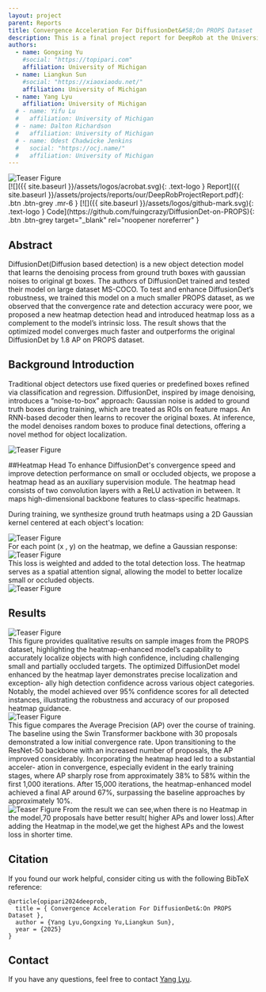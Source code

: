 ```yaml
---
layout: project
parent: Reports
title: Convergence Acceleration For DiffusionDet&#58;On PROPS Dataset 
description: This is a final project report for DeepRob at the University of Michigan.
authors:
  - name: Gongxing Yu
    #social: "https://topipari.com"
    affiliation: University of Michigan
  - name: Liangkun Sun
    #social: "https://xiaoxiaodu.net/"
    affiliation: University of Michigan
  - name: Yang Lyu
    affiliation: University of Michigan
  # - name: Yifu Lu
  #   affiliation: University of Michigan
  # - name: Dalton Richardson
  #   affiliation: University of Michigan
  # - name: Odest Chadwicke Jenkins
  #   social: "https://ocj.name/"
  #   affiliation: University of Michigan
---
```



<!-- This shows how to add an image (or gif) in markdown -->
<div class="center-image">
<img alt="Teaser Figure" src="{{ site.baseurl }}/assets/projects/reports/our/image1.png" />
</div>


<div class="project-links" markdown="1">
[![]({{ site.baseurl }}/assets/logos/acrobat.svg){: .text-logo } Report]({{ site.baseurl }}/assets/projects/reports/our/DeepRobProjectReport.pdf){: .btn .btn-grey .mr-6 }
[![]({{ site.baseurl }}/assets/logos/github-mark.svg){: .text-logo } Code](https://github.com/fuingcrazy/DiffusionDet-on-PROPS){: .btn .btn-grey target="_blank" rel="noopener noreferrer" }
</div>


## Abstract

DiffusionDet(Diffusion based detection) is a new object detection model that learns the denoising process from ground truth boxes with gaussian noises to original gt boxes.
The authors of DiffusionDet trained and tested their model on
large dataset MS-COCO. To test and enhance DiffusionDet’s
robustness, we trained this model on a much smaller PROPS
dataset, as we observed that the convergence rate and detection
accuracy were poor, we proposed a new heatmap detection
head and introduced heatmap loss as a complement to the
model’s intrinsic loss. The result shows that the optimized model
converges much faster and outperforms the original DiffusionDet
by 1.8 AP on PROPS dataset. 

## Background Introduction
Traditional object detectors use fixed queries or predefined boxes refined via classification and regression. DiffusionDet, inspired by image denoising, introduces a “noise-to-box” approach: Gaussian noise is added to ground truth boxes during training, which are treated as ROIs on feature maps. An RNN-based decoder then learns to recover the original boxes. At inference, the model denoises random boxes to produce final detections, offering a novel method for object localization.
<div class="center-image">
<img alt="Teaser Figure" src="{{ site.baseurl }}/assets/projects/reports/our/background.png" />
</div>

##Heatmap Head
To enhance DiffusionDet's convergence speed and improve detection performance on small or occluded objects, we propose a heatmap head as an auxiliary supervision module. The heatmap head consists of two convolution layers with a ReLU activation in between. It maps high-dimensional backbone features to class-specific heatmaps.

During training, we synthesize ground truth heatmaps using a 2D Gaussian kernel centered at each object's location:
<div class="center-image">
<img alt="Teaser Figure" src="{{ site.baseurl }}/assets/projects/reports/our/f1.png" />
</div>
For each point (x , y) on the heatmap, we define a Gaussian response:
<div class="center-image">
<img alt="Teaser Figure" src="{{ site.baseurl }}/assets/projects/reports/our/f2.png" />
</div>
This loss is weighted and added to the total detection loss. The heatmap serves as a spatial attention signal, allowing the model to better localize small or occluded objects. 
<div class="center-image">
<img alt="Teaser Figure" src="{{ site.baseurl }}/assets/projects/reports/our/f3.png" />
</div>

## Results

<div class="center-image">
<img alt="Teaser Figure" src="{{ site.baseurl }}/assets/projects/reports/our/result.png" />
</div>
This figure provides qualitative results on sample images
from the PROPS dataset, highlighting the heatmap-enhanced
model’s capability to accurately localize objects with high
confidence, including challenging small and partially occluded
targets. The optimized DiffusionDet model enhanced by the
heatmap layer demonstrates precise localization and exception-
ally high detection confidence across various object categories.
Notably, the model achieved over 95% confidence scores for
all detected instances, illustrating the robustness and accuracy
of our proposed heatmap guidance.
<div class="center-image">
<img alt="Teaser Figure" src="{{ site.baseurl }}/assets/projects/reports/our/result1.png" />
</div>
This figue compares the Average Precision (AP) over the course
of training. The baseline using the Swin Transformer backbone
with 30 proposals demonstrated a low initial convergence
rate. Upon transitioning to the ResNet-50 backbone with an
increased number of proposals, the AP improved considerably.
Incorporating the heatmap head led to a substantial acceler-
ation in convergence, especially evident in the early training
stages, where AP sharply rose from approximately 38% to
58% within the first 1,000 iterations. After 15,000 iterations,
the heatmap-enhanced model achieved a final AP around 67%,
surpassing the baseline approaches by approximately 10%.
<div class="center-image">
<img alt="Teaser Figure" src="{{ site.baseurl }}/assets/projects/reports/our/resultloss.png" />
From the result we can see,when there is no Heatmap in the model,70 proposals have better result( higher APs and lower loss).After adding the Heatmap in the model,we get the highest APs and the lowest loss in shorter time.      

<!-- ## Project Video

You can display a video with your model's results by either uploading to youtube, then copying your video's `<iframe>` source as shown below. Alternatively if your video files are small, we can host them directly on the DeepRob server. -->

<!-- <div class="video-wrap">
  <div class="video-container">
	<iframe src="https://www.youtube.com/embed/dx1G7y6mhMQ" title="YouTube video player" frameborder="0" allow="accelerometer; autoplay; clipboard-write; encrypted-media; gyroscope; picture-in-picture; web-share" allowfullscreen></iframe>
  </div>
</div> -->


## Citation

If you found our work helpful, consider citing us with the following BibTeX reference:

```
@article{opipari2024deeprob,
  title = { Convergence Acceleration For DiffusionDet&:On PROPS Dataset },
  author = {Yang Lyu,Gongxing Yu,Liangkun Sun},
  year = {2025}
}
```

## Contact

If you have any questions, feel free to contact [Yang Lyu](lyuyang@umich.edu).

